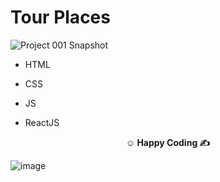 # Tour Places 



![Project 001 Snapshot](tour-project.gif)





- HTML

- CSS

- JS

- ReactJS





**<p align="center">&#9786; Happy Coding &#9997;</p>**
![image](https://user-images.githubusercontent.com/101884444/178128939-4738ed28-140c-40da-aa3a-1ccf6250ca73.png)
